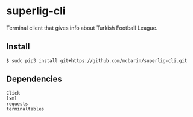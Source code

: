 # superlig-cli
Terminal client that gives info about Turkish Football League.

## Install
    $ sudo pip3 install git+https://github.com/mcbarin/superlig-cli.git
    
## Dependencies
    Click
    lxml
    requests
    terminaltables
